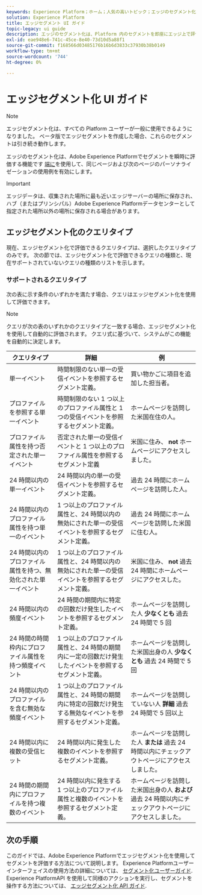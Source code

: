 ```yaml
---
keywords: Experience Platform；ホーム；人気の高いトピック；エッジのセグメント化；セグメント化；セグメント化サービス；セグメント化サービス；ui ガイド；ストリーミングエッジ；
solution: Experience Platform
title: エッジセグメント UI ガイド
topic-legacy: ui guide
description: エッジのセグメント化は、Platform 内のセグメントを即座にエッジ上で評価する機能で、同じページや次のページのパーソナライゼーションの使用例を可能にします。
exl-id: eae948e6-741c-45ce-8e40-73d10d5a88f1
source-git-commit: f168566d03485176b16b6d3833c37930b38b0149
workflow-type: tm+mt
source-wordcount: '744'
ht-degree: 0%

---
```


# エッジセグメント化 UI ガイド

>[!NOTE]
>
>エッジセグメント化は、すべての Platform ユーザーが一般に使用できるようになりました。 ベータ版でエッジセグメントを作成した場合、これらのセグメントは引き続き動作します。

エッジのセグメント化は、Adobe Experience Platformでセグメントを瞬時に評価する機能です [端に](../../edge/home.md)を使用して、同じページおよび次のページのパーソナライゼーションの使用例を有効にします。

>[!IMPORTANT]
>
> エッジデータは、収集された場所に最も近いエッジサーバーの場所に保存され、ハブ（またはプリンシパル）Adobe Experience Platformデータセンターとして指定された場所以外の場所に保存される場合があります。

## エッジセグメント化のクエリタイプ

現在、エッジセグメント化で評価できるクエリタイプは、選択したクエリタイプのみです。 次の節では、エッジセグメント化で評価できるクエリの種類と、現在サポートされていないクエリの種類のリストを示します。

### サポートされるクエリタイプ

次の表に示す条件のいずれかを満たす場合、クエリはエッジセグメント化を使用して評価できます。

>[!NOTE]
>
>クエリが次の表のいずれかのクエリタイプと一致する場合、エッジセグメント化を使用して自動的に評価されます。 クエリ式に基づいて、システムがこの機能を自動的に決定します。

| クエリタイプ | 詳細 | 例 |
| ---------- | ------- | ------- |
| 単一イベント | 時間制限のない単一の受信イベントを参照するセグメント定義。 | 買い物かごに項目を追加した担当者。 |
| プロファイルを参照する単一イベント | 時間制限のない 1 つ以上のプロファイル属性と 1 つの受信イベントを参照するセグメント定義。 | ホームページを訪問した米国在住の人。 |
| プロファイル属性を持つ否定された単一イベント | 否定された単一の受信イベントと 1 つ以上のプロファイル属性を参照するセグメント定義 | 米国に住み、 **not** ホームページにアクセスしました。 |
| 24 時間以内の単一イベント | 24 時間以内の単一の受信イベントを参照するセグメント定義。 | 過去 24 時間にホームページを訪問した人。 |
| 24 時間以内のプロファイル属性を持つ単一のイベント | 1 つ以上のプロファイル属性と、24 時間以内の無効にされた単一の受信イベントを参照するセグメント定義。 | 過去 24 時間にホームページを訪問した米国に住む人。 |
| 24 時間以内のプロファイル属性を持つ、無効化された単一イベント | 1 つ以上のプロファイル属性と、24 時間以内の無効にされた単一の受信イベントを参照するセグメント定義。 | 米国に住み、 **not** 過去 24 時間にホームページにアクセスした。 |
| 24 時間以内の頻度イベント | 24 時間の期間内に特定の回数だけ発生したイベントを参照するセグメント定義。 | ホームページを訪問した人 **少なくとも** 過去 24 時間で 5 回 |
| 24 時間の時間枠内にプロファイル属性を持つ頻度イベント | 1 つ以上のプロファイル属性と、24 時間の期間内に一定の回数だけ発生したイベントを参照するセグメント定義。 | ホームページを訪問した米国出身の人 **少なくとも** 過去 24 時間で 5 回 |
| 24 時間以内のプロファイルを含む無効な頻度イベント | 1 つ以上のプロファイル属性と、24 時間の期間内に特定の回数だけ発生する無効なイベントを参照するセグメント定義。 | ホームページを訪問していない人 **詳細** 過去 24 時間で 5 回以上 |
| 24 時間以内に複数の受信ヒット | 24 時間以内に発生した複数のイベントを参照するセグメント定義。 | ホームページを訪問した人 **または** 過去 24 時間以内にチェックアウトページにアクセスしました。 |
| 24 時間の期間内にプロファイルを持つ複数のイベント | 24 時間以内に発生する 1 つ以上のプロファイル属性と複数のイベントを参照するセグメント定義。 | ホームページを訪問した米国出身の人 **および** 過去 24 時間以内にチェックアウトページにアクセスしました。 |

## 次の手順

このガイドでは、Adobe Experience Platformでエッジセグメント化を使用してセグメントを評価する方法について説明します。 Experience Platformユーザーインターフェイスの使用方法の詳細については、 [セグメント化ユーザーガイド](./overview.md). Experience PlatformAPI を使用して同様のアクションを実行し、セグメントを操作する方法については、 [エッジセグメント化 API ガイド](../api/edge-segmentation.md).
